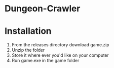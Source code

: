 # Dungeon-Crawler

# Installation
1. From the releases directory download game.zip
2. Unzip the folder
3. Store it where ever you'd like on your computer
4. Run game.exe in the game folder
